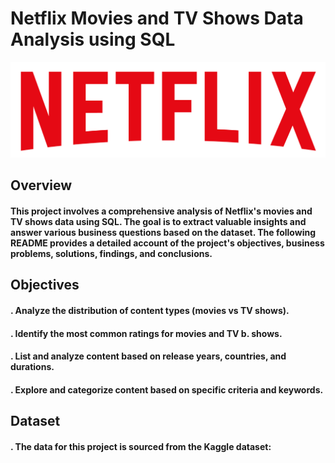 # Netflix Movies and TV Shows Data  Analysis using SQL
![Netflix Logo](https://github.com/ritik168/netflix_sql_project2/blob/main/logo.png)
## Overview
#### This project involves a comprehensive analysis of Netflix's movies and TV shows data using SQL. The goal is to extract valuable insights and answer various business questions based on the dataset. The following README provides a detailed account of the project's objectives, business problems, solutions, findings, and conclusions.

## Objectives
#### . Analyze the distribution of         content types (movies vs TV         shows).
#### . Identify the most common            ratings for movies and TV b.        shows.
#### . List and analyze content            based on release years,             countries, and durations.
#### . Explore and categorize              content based on specific           criteria and keywords.

## Dataset
#### . The data for this project is        sourced from the Kaggle             dataset:
